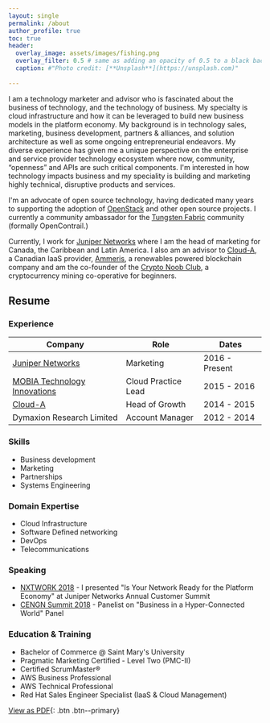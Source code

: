 ```yaml
---
layout: single
permalink: /about
author_profile: true
toc: true
header:
  overlay_image: assets/images/fishing.png
  overlay_filter: 0.5 # same as adding an opacity of 0.5 to a black background
  caption: #"Photo credit: [**Unsplash**](https://unsplash.com)"
  
---
```

I am a technology marketer and advisor who is fascinated about the business of
technology, and the technology of business. My specialty is cloud infrastructure
and how it can be leveraged to build new business models in the platform
economy. My background is in technology sales, marketing, business development,
partners & alliances, and solution architecture as well as some ongoing
entrepreneurial endeavors. My diverse experience has given me a unique
perspective on the enterprise and service provider technology ecosystem
where now, community, “openness” and APIs are such critical components. I'm
interested in how technology impacts business and my speciality is building and
marketing highly technical, disruptive products and services.

I'm an advocate of open source technology, having dedicated many years to
supporting the adoption of [OpenStack](https://www.openstack.org/) and other
open source projects. I currently a community ambassador for
the [Tungsten Fabric](https://tungsten.io/) community (formally OpenContrail.)

Currently, I work for [Juniper Networks](https://www.juniper.net) where I am the
head of marketing for Canada, the Caribbean and Latin America. I also am an
advisor to [Cloud-A](https://www.clouda.ca), a Canadian IaaS provider,
[Ammeris](https://www.ammeris.com), a renewables powered blockchain company and
am the co-founder of the [Crypto Noob Club](https://cryptonoob.club/), a
cryptocurrency mining co-operative for beginners.

## Resume

### Experience

| Company                      	| Role                	| Dates          	|
|------------------------------	|---------------------	|----------------	|
| [Juniper Networks](https://www.juniper.net/us/en/)             	| Marketing           	| 2016 - Present 	|   
| [MOBIA Technology Innovations](https://mobia.io/) 	| Cloud Practice Lead 	| 2015 - 2016    	|   
| [Cloud-A](https://www.clouda.ca)                      	| Head of Growth      	| 2014 - 2015    	|
| Dymaxion Research Limited     | Account Manager      	| 2012 - 2014    	|

### Skills
- Business development
- Marketing
- Partnerships
- Systems Engineering

### Domain Expertise
- Cloud Infrastructure
- Software Defined networking
- DevOps
- Telecommunications

### Speaking
- [NXTWORK 2018](https://geoffsullivan.net/cloud/NXTWORK-2018/) - I presented
"Is Your Network Ready for the Platform Economy" at Juniper Networks Annual
Customer Summit
- [CENGN Summit 2018](https://geoffsullivan.net/networking/CENGN-Summit/) -
Panelist on "Business in a Hyper-Connected World" Panel

### Education & Training

- Bachelor of Commerce @ Saint Mary's University
- Pragmatic Marketing Certified - Level Two (PMC-II)
- Certified ScrumMaster®
- AWS Business Professional
- AWS Technical Professional
- Red Hat Sales Engineer Specialist (IaaS & Cloud Management)

[View as PDF](/assets/images/geoff-sullivan-resume-2018.pdf){: .btn .btn--primary}
